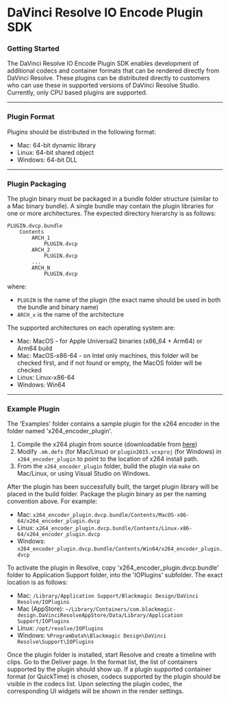 # DaVinci Resolve IO Encode Plugin SDK

### Getting Started

The DaVinci Resolve IO Encode Plugin SDK enables development of additional codecs and container formats that can be rendered directly from DaVinci Resolve. These plugins can be distributed directly to customers who can use these in supported versions of DaVinci Resolve Studio. Currently, only CPU based plugins are supported.

---

### Plugin Format

Plugins should be distributed in the following format:

* Mac: 64-bit dynamic library
* Linux: 64-bit shared object
* Windows: 64-bit DLL

---

### Plugin Packaging

The plugin binary must be packaged in a bundle folder structure (similar to a Mac binary bundle). A single bundle may contain the plugin libraries for one or more architectures. The expected directory hierarchy is as follows:

```
PLUGIN.dvcp.bundle
    Contents
        ARCH_1
            PLUGIN.dvcp
        ARCH_2
            PLUGIN.dvcp
        ...
        ARCH_N
            PLUGIN.dvcp
```

where:
* `PLUGIN` is the name of the plugin (the exact name should be used in both the bundle and binary name)
* `ARCH_x` is the name of the architecture

The supported architectures on each operating system are:
* Mac: MacOS - for Apple Universal2 binaries (x86_64 + Arm64) or Arm64 build
* Mac: MacOS-x86-64 - on Intel only machines, this folder will be checked first, and if not found or empty, the MacOS folder will be checked
* Linux: Linux-x86-64
* Windows: Win64

---

### Example Plugin

The 'Examples' folder contains a sample plugin for the x264 encoder in the folder named 'x264_encoder_plugin'.

1. Compile the x264 plugin from source (downloadable from [here](https://www.videolan.org/developers/x264.html))
2. Modify `.mk.defs` (for Mac/Linux) or `plugin2015.vcxproj` (for Windows) in `x264_encoder_plugin` to point to the location of x264 install path.
3. From the `x264_encoder_plugin` folder, build the plugin via `make` on Mac/Linux, or using Visual Studio on Windows.

After the plugin has been successfully built, the target plugin library will be placed in the build folder. Package the plugin binary as per the naming convention above.
For example:

* Mac: `x264_encoder_plugin.dvcp.bundle/Contents/MacOS-x86-64/x264_encoder_plugin.dvcp`
* Linux: `x264_encoder_plugin.dvcp.bundle/Contents/Linux-x86-64/x264_encoder_plugin.dvcp`
* Windows: `x264_encoder_plugin.dvcp.bundle/Contents/Win64/x264_encoder_plugin.dvcp`

To activate the plugin in Resolve, copy 'x264_encoder_plugin.dvcp.bundle' folder to Application Support folder, into the 'IOPlugins' subfolder. The exact location is as follows:

* Mac: `/Library/Application Support/Blackmagic Design/DaVinci Resolve/IOPlugins`
* Mac (AppStore): `~/Library/Containers/com.blackmagic-design.DaVinciResolveAppStore/Data/Library/Application Support/IOPlugins`
* Linux: `/opt/resolve/IOPlugins`
* Windows: `%ProgramData%\Blackmagic Design\DaVinci Resolve\Support\IOPlugins`

Once the plugin folder is installed, start Resolve and create a timeline with clips. Go to the Deliver page. In the format list, the list of containers supported by the plugin should show up. If a plugin supported container format (or QuickTime) is chosen, codecs supported by the plugin should be visible in the codecs list. Upon selecting the plugin codec, the corresponding UI widgets will be shown in the render settings.

